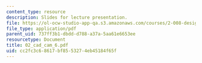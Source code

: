 ```yaml
---
content_type: resource
description: Slides for lecture presentation.
file: https://ol-ocw-studio-app-qa.s3.amazonaws.com/courses/2-008-design-and-manufacturing-ii-spring-2004/cc2fc3c68617bf8553274eb45184f65f_02_cad_cam_6.pdf
file_type: application/pdf
parent_uid: 737ff3b1-dbdd-d788-a37a-5aa61e6653ee
resourcetype: Document
title: 02_cad_cam_6.pdf
uid: cc2fc3c6-8617-bf85-5327-4eb45184f65f
---
```

